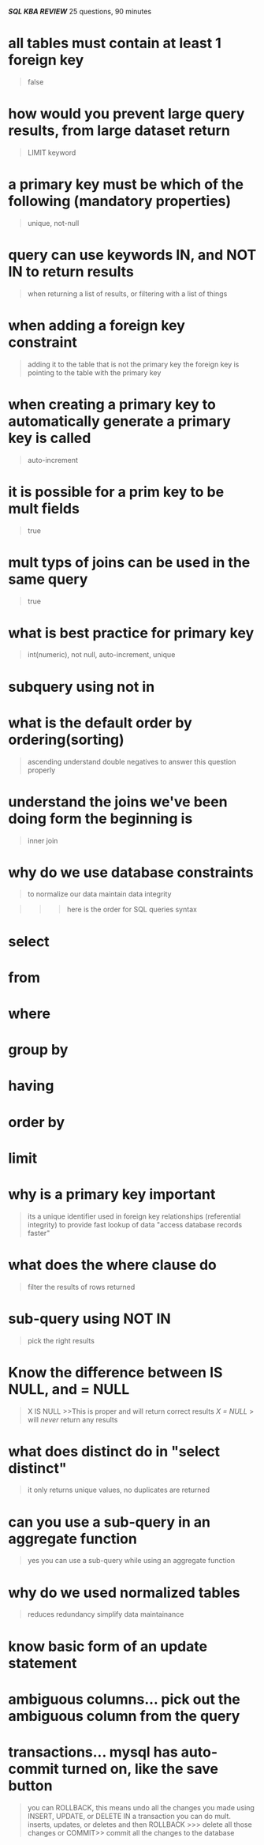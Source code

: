 

***SQL KBA REVIEW*** 25 questions, 90 minutes
# all tables must contain at least 1 foreign key
 > false

# how would you prevent large query results, from large dataset return
> LIMIT keyword

# a primary key must be which of the following (mandatory properties)
> unique, not-null

# query can use keywords IN, and NOT IN to return results
> when returning a list of results, or filtering with a list of things

# when adding a foreign key constraint
> adding it to the table that is not the primary key
> the foreign key is pointing to the table with the primary key

# when creating a primary key to automatically generate a primary key is called
> auto-increment

# it is possible for a prim key to be mult fields
> true

# mult typs of joins can be used in the same query
> true

# what is best practice for primary key
> int(numeric), not null, auto-increment, unique

# subquery using not in
> 

# what is the default order by ordering(sorting)
> ascending
> understand double negatives to answer this question properly

# understand the joins we've been doing form the beginning is 
> inner join

# why do we use database constraints
> to normalize our data
> maintain data integrity

>>>here is the order for SQL queries syntax
# select
# from
# where
# group by
# having
# order by
# limit

# why is a primary key important
> its a unique identifier 
> used in foreign key relationships (referential integrity)
> to provide fast lookup of data "access database records faster"

# what does the where clause do
> filter the results of rows returned

# sub-query using NOT IN
> pick the right results

# Know the difference between IS NULL, and = NULL
> X IS NULL >>This is proper and will return correct results
> *X = NULL* > will *never* return any results

# what does distinct do in "select distinct"
> it only returns unique values, no duplicates are returned

# can you use a sub-query in an aggregate function
> yes you can use a sub-query while using an aggregate function

# why do we used normalized tables
> reduces redundancy
> simplify data maintainance

# know basic form of an update statement

# ambiguous columns... pick out the ambiguous column from the query

# transactions... mysql has auto-commit turned on, like the save button
> you can ROLLBACK, this means undo all the changes you made using INSERT, UPDATE, or DELETE
> IN a transaction you can do mult. inserts, updates, or deletes and then ROLLBACK >>> delete all those changes or
> COMMIT>> commit all the changes to the database